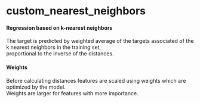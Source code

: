 # custom_nearest_neighbors
#### Regression based on k-nearest neighbors
The target is predicted by weighted average of the targets associated of the k nearest neighbors in the training set, <br />
proportional to the inverse of the distances.
#### Weights
Before calculating distances features are scaled using weights which are optimized by the model. <br />
Weights are larger for features with more importance.
